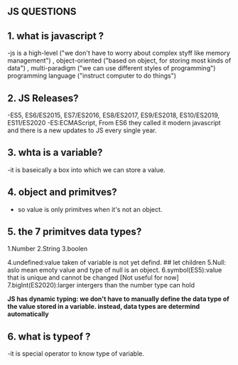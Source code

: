 ## **JS QUESTIONS**
## 1. what is javascript ?
-js is a high-level ("we don't have to worry about complex styff like memory management")
, object-oriented ("based on object, for storing most kinds of data")
, multi-paradigm ("we can use different styles of programming")
 programming language ("instruct computer to do things")

## 2. JS Releases?
-ES5, ES6/ES2015, ES7/ES2016, ES8/ES2017, ES9/ES2018, ES10/ES2019, ES11/ES2020
-ES:ECMAScript, From ES6 they called it modern javascript and there is a new updates to JS every single year.

## 3. whta is a variable?
-it is baseically a box into which we can store a value.

## 4. object and primitves?
- so value is only primitves when it's not an object.

## 5. the 7 primitves data types?
1.Number
2.String
3.boolen

4.undefined:value taken of variable is not yet defind. ## let children
5.Null: aslo mean emoty value and type of null is an object.
6.symbol(ES5):value that is unique and cannot be changed [Not useful for now]
7.bigInt(ES2020):larger intergers than the number type can hold
 
**JS has dynamic typing: we don't have to manually define the data type of the value stored in a variable. instead, data types are determind automatically**

## 6. what is typeof ?
-it is special operator to know type of variable.
